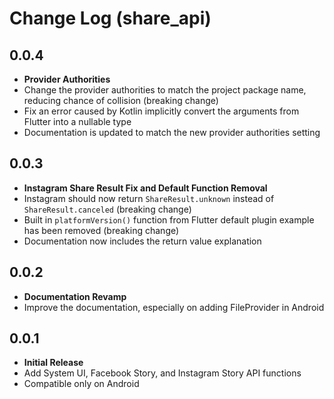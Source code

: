 # Change Log (share_api)

## 0.0.4
* **Provider Authorities**
* Change the provider authorities to match the project package name, reducing chance of collision (breaking change)
* Fix an error caused by Kotlin implicitly convert the arguments from Flutter into a nullable type
* Documentation is updated to match the new provider authorities setting

## 0.0.3

* **Instagram Share Result Fix and Default Function Removal**
* Instagram should now return `ShareResult.unknown` instead of `ShareResult.canceled` (breaking change)
* Built in `platformVersion()` function from Flutter default plugin example has been removed (breaking change)
* Documentation now includes the return value explanation

## 0.0.2

* **Documentation Revamp**
* Improve the documentation, especially on adding FileProvider in Android

## 0.0.1

* **Initial Release**
* Add System UI, Facebook Story, and Instagram Story API functions
* Compatible only on Android
